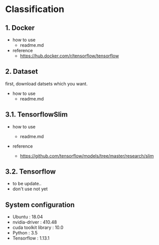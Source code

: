 # Classification

## 1. Docker
- how to use
  - readme.md
 - reference 
    - https://hub.docker.com/r/tensorflow/tensorflow

## 2. Dataset
first, download datsets which you want.
- how to use
  - readme.md
 
## 3.1. TensorflowSlim
 - how to use
    - readme.md

 - reference
   - https://github.com/tensorflow/models/tree/master/research/slim

## 3.2. Tensorflow
 - to be update..
 - don't use not yet
 
## System configuration
- Ubuntu : 18.04
- nvidia-driver : 410.48
- cuda toolkit library : 10.0
- Python : 3.5
- Tensorflow : 1.13.1
